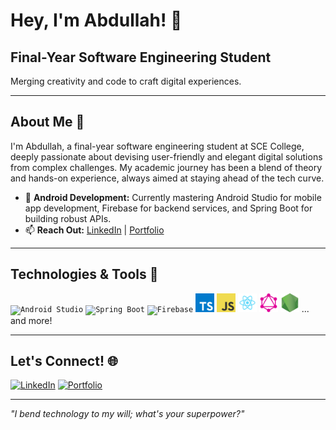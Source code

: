 # Hey, I'm Abdullah! 👋
## Final-Year Software Engineering Student
Merging creativity and code to craft digital experiences.

---

## About Me 🌟
I'm Abdullah, a final-year software engineering student at SCE College, deeply passionate about devising user-friendly and elegant digital solutions from complex challenges. My academic journey has been a blend of theory and hands-on experience, always aimed at staying ahead of the tech curve.

- 🌱 **Android Development:** Currently mastering Android Studio for mobile app development, Firebase for backend services, and Spring Boot for building robust APIs.
- 📫 **Reach Out:** [LinkedIn](https://www.linkedin.com/in/abdallah-shekh-khalil-363236137/) | [Portfolio](https://abedallask.netlify.app/)

---

## Technologies & Tools 🔧

<code><img height="30" alt="Android Studio" src="https://developer.android.com/studio/images/studio-icon.svg"></code>
<code><img height="30" alt="Spring Boot" src="https://www.vectorlogo.zone/logos/springio/springio-icon.svg"></code>
<code><img height="30" alt="Firebase" src="https://www.vectorlogo.zone/logos/firebase/firebase-icon.svg"></code>
<code><img height="30" alt="TypeScript" src="https://raw.githubusercontent.com/github/explore/80688e429a7d4ef2fca1e82350fe8e3517d3494d/topics/typescript/typescript.png"></code>
<code><img height="30" alt="JavaScript" src="https://raw.githubusercontent.com/github/explore/80688e429a7d4ef2fca1e82350fe8e3517d3494d/topics/javascript/javascript.png"></code>
<code><img height="30" alt="React" src="https://raw.githubusercontent.com/github/explore/80688e429a7d4ef2fca1e82350fe8e3517d3494d/topics/react/react.png"></code>
<code><img height="30" alt="GraphQL" src="https://raw.githubusercontent.com/github/explore/5c058a388828bb5fde0bcafd4bc867b5bb3f26f3/topics/graphql/graphql.png"></code>
<code><img height="30" alt="Node.js" src="https://raw.githubusercontent.com/github/explore/80688e429a7d4ef2fca1e82350fe8e3517d3494d/topics/nodejs/nodejs.png"></code>
... and more!

---

## Let's Connect! 🌐

[![LinkedIn](https://img.shields.io/badge/LinkedIn-0077B5?style=for-the-badge&logo=linkedin&logoColor=white)](https://www.linkedin.com/in/abdallah-shekh-khalil-363236137/)
[![Portfolio](https://img.shields.io/badge/Website-FF7139?style=for-the-badge&logo=google-chrome&logoColor=white)](https://abedallask.netlify.app/)

---

*_"I bend technology to my will; what's your superpower?"_*  
